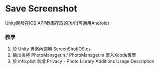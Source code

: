 # Save Screenshot
Unity開發在iOS APP截圖存取的功能(可通用Android)

### 教學
1. 於 Unity 專案內調用 ScreenShotIOS.cs
2. 輸出後將 PhotoManager.h / PhotoManager.m 置入Xcode專案
3. 於 info.plist 新增 Privacy - Photo Library Additions Usage Description

